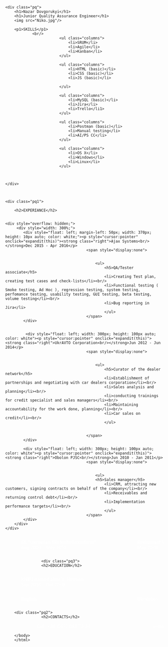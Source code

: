 <!DOCTYPE html>
<!DOCTYPE html>
<html>
<head>
	<title>Nazar Dovgorukyi CV</title>
	<link rel="stylesheet" type="text/css" href="body5.css">
	<script type="text/javascript">

var ns6=document.getElementById&&!document.all?1:0
			var head="display:''"
			var folder=''
			function expandit(curobj)
			{
			folder=ns6?curobj.nextSibling.nextSibling.style:document.all[curobj.sourceIndex+1].style
			if (folder.display=="none")
			folder.display=""
			else
			folder.display="none"
			}
	</script>
</head>


<body>

	<div class="pq">
		<h1>Nazar Dovgorukyi</h1>
		<h1>Junior Quality Assurance Engineer</h1>
		<img src="Niko.jpg"/>

		<p1>SKILLS</p1>
				<br/>
							<ul class="columns">
								<li>SRUM</li>
								<li>Agile</li>
								<li>Kanban</li>
							</ul>

							<ul class="columns">
								<li>HTML (basic)</li>
								<li>CSS (basic)</li>
								<li>JS (basic)</li>
				
							</ul>

							<ul class="columns">
								<li>MySQL (basic)</li>
								<li>Jira</li>
								<li>Trello</li1>
							</ul>

							<ul class="columns">
								<li>Postman (basic)</li>
								<li>Manual testing</li>
								<li>AI/PS CC</li>
							</ul>

							<ul class="columns">
								<li>OS X</li>
								<li>Windows</li>
								<li>Linux</li>
							</ul>

							
  								
	</div>



	<div class="pq1">

		<h2>EXPERIANCE</h2>

							
	<div style="overflow: hidden;">
   		 <div style="width: 300%;">
        	<div style="float: left; margin-left: 50px; width: 370px; height: 10px auto; color: white;"><p style="cursor:pointer" onclick="expandit(this)"><strong class="right">Ajax Systems<br/></strong>Dec 2015 - Apr 2016</p>
										<span style="display:none">
										
									
											<ul>
												<h5>QA/Tester associate</h5>
												<li>Creating Test plan, creating test cases and check-lists</li><br/>
												<li>Functional testing ( Smoke testing, Ad Hoc ), regression testing, system testing, perfomance testing, usability testing, GUI testing, beta testing, volume testing</li><br/>
												<li>Bug reporting in Jira</li>
												</ul>
										</span>
			</div>


       		 <div style="float: left; width: 300px; height: 100px auto; color: white"><p style="cursor:pointer" onclick="expandit(this)"><strong class="right">UkrAVTO Corporation<br/></strong>Jun 2012 - Jun 2014</p>
										<span style="display:none">
										
									
											<ul>
												<h5>Curator of the dealer network</h5>
												<li>Establishment of partnerships and negotiating with car dealers corporation</li><br/>
												<li>Sales analysis and planning</li><br/>
												<li>conducting trainings for credit specialist and sales managers</li><br/>
												<li>Maintaining accountability for the work done, planning</li><br/>
												<li>Car sales on credit</li><br/>
												</ul>

										
										</span>
			</div>

        	<div style="float: left; width: 300px; height: 100px auto; color: white"><p style="cursor:pointer" onclick="expandit(this)"><strong class="right">Obolon PJSC<br/></strong>Jun 2010 - Jan 2011</p>
										<span style="display:none">
										
									
											<ul>
											<h5>Sales manager</h5>
												<li>CRM, attracting new customers, signing contracts on behalf of the company</li><br/>
												<li>Receivables and returning control debt</li><br/>
												<li>Implementation performance targets</li><br/>
												</ul>								
										</span>
			</div>
		</div>
	</div>
		
<div style="overflow: hidden;">
   		 <div style="width: 300%;">
        	<div style="float: left; margin-left: 50px; width: 370px; height: 10px auto; color: white;"><p style="cursor:pointer" onclick="expandit(this)"><strong class="right">SE "Ukrainian SRI NaftoGazInform"<br/></strong>Aug 2008 - May 2010</p>
										<span style="display:none">
										
									
											<ul>
											<h5>Chief Accountant</h5>
												<li>Financial Statements</li><br/>
												<li>organization, control and analysis of financial and tax reporting</li><br/>
												<li>planning and control of financial transactions, work with banks and loans</li><br/>
												<li>cooperation with controlling authorities (Ministry of Energy and Mines, the State Treasury of Ukraine)</li>
												</ul>
										</span>
</div>
	</div>

<div style="overflow: hidden;">
   		 <div style="width: 300%;">
        	<div style="float: left; width: 300px; height: 100px auto; color: white;"><p style="cursor:pointer" onclick="expandit(this)"><strong class="right">Restaurant Vis-à-Vis<br/></strong>May 2006 - Jun 2007</p>
										<span style="display:none">
										
									
											<ul>
											<h5>Assistant Manager</h5>
												<li>Control and organization of the restaurant</li><br/>
												<li>Interaction with the services providing restaurant services</li><br/>
												<li>Budget monitoring, revenue and cost of the restaurant. Monitoring their implementation and optimization</li><br/>
												<li>Interaction with suppliers and state agencies</li>
												</ul>
										</span>
			</div>
		</div>
</div></div>


  								
</div>



					<div class="pq3">
					<h2>EDUCATION</h2>


<div style="overflow: hidden;">
   		 <div style="width: 300%;">
        	<div style="float: left; margin-left: 50px; width: 370px; height: 10px auto; color: white;"><p style="cursor:pointer" onclick="expandit(this)"><strong class="right2">KNEU named after V. Hetman<br/></strong>Sep 2006 - Oct 2009</p>
										<span style="display:none">
										
											<ul>
												<h5>Bachelor dergree</h5>
												<li>Faculty "Economics and Management"</li>
												</ul>
										</span>
			</div>

       		 <div style="float: left; margin-left: 300px; width: 300px; height: 100px auto; color: white"><p style="cursor:pointer" onclick="expandit(this)"><strong class="right"> NTUU "KPI"<br/></strong>Sep 2004 - Jun 2006</p>
										<span style="display:none">
										
											<ul>
												<li>Faculty  "Energy Saving and Energy Management"</li>
												</ul>
										</span>
</div>

</div>


</div>

<div style="overflow: hidden;">
   		 <div style="width: 300%;">
        	<div style="float: left; margin-left: 50px; width: 370px; height: 10px auto; color: white;"><p style="cursor:pointer" onclick="expandit(this)"><strong class="right">English<br/></strong></p>
										<span style="display:none">
										
											<ul>
												<li>intermediate</li>

											</ul>
										
										</span>
</div>
	</div>

<div style="overflow: hidden;">
   		 <div style="width: 300%;">
        	<div style="float: left; width: 300px; height: 100px auto; color: white;"><p style="cursor:pointer" onclick="expandit(this)"><strong class="right">Ukrainian<br/></strong></p>
										<span style="display:none">
										

										<ul>
												<li>native</li>

											</ul>
									
										</span>
			</div>
		</div>



		<div style="overflow: hidden;">
   		 <div style="width: 300%;">
        	<div style="float: left; width: 300px; height: 100px auto; color: white;"><p style="cursor:pointer" onclick="expandit(this)"><strong class="right1">Russian<br/></strong></p>
										<span style="display:none">
										
										<ul>
												<li>fluent</li>

											</ul>
											
										</span>
			</div>
		</div>



</div></div></div></div>


		<div class="pq2">
					<h2>CONTACTS</h2>


<div style="overflow: hidden;">
    <div style="width: 1000%;">
        <div style="float: left; margin-left: 100px; width: 370px; height: 10px auto; color: white;">Cell: +38 (097) 682 73 34</div>
        <div style="float: left; width: 300px; text-align: left; height: 100px auto; color: white">e-mail: n.dovgorukyi@gmail.com</div>
        <div style="float: left; margin-left: 0px; width: 300px; height: 100px auto; color: white">Skype: n.dovgorukyi</div>
    </div>
</div></div>


		</body>
		</html>
